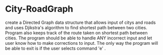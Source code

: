 # City-RoadGraph

create a Directed Graph data structure that allows input of citys and roads and uses Djikstra's algorithm to find shortest
 path between two cities. Program also keeps track of the route taken on shortest path between cities. The program should be
 able to handle ANY incorrect input and let user know how to make corrections to input. The only way the program will be able to
 exit is if the user selects command 'e' . 
